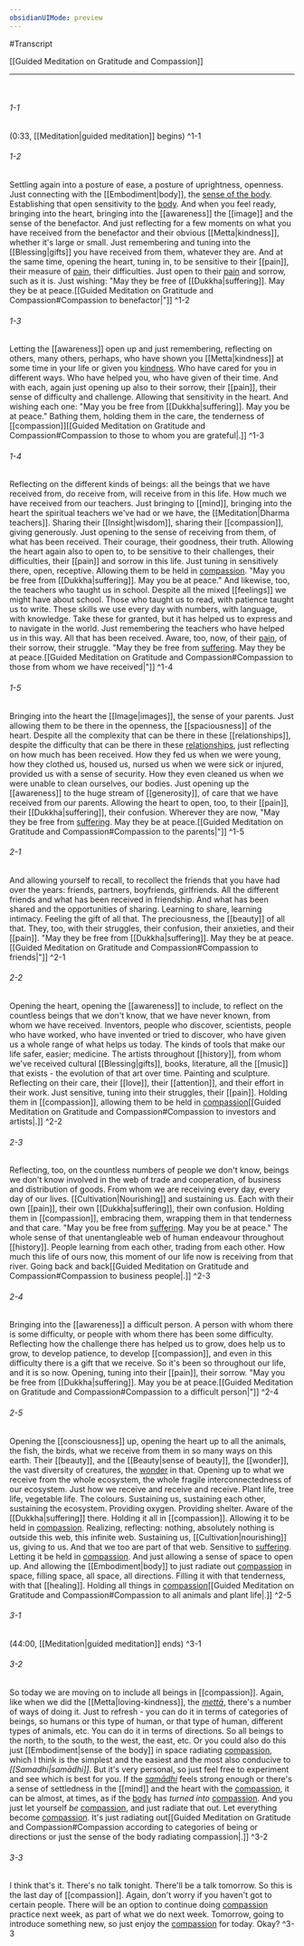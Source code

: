 ```yaml
---
obsidianUIMode: preview
---
```

#Transcript

[[Guided Meditation on Gratitude and Compassion]]

---
<br/>

###### 1-1
(0:33, [[Meditation|guided meditation]] begins) ^1-1
###### 1-2
Settling again into a posture of ease, a posture of uprightness, openness. Just connecting with the [[Embodiment|body]], the <span class="transcript"><a aria-label-position="top" aria-label="Embodiment" data-href="Embodiment" href="Embodiment" class="internal-link" target="_blank" rel="noopener">sense of the body</a></span>. Establishing that open sensitivity to the <span class="transcript"><a aria-label-position="top" aria-label="Embodiment" data-href="Embodiment" href="Embodiment" class="internal-link" target="_blank" rel="noopener">body</a></span>. And when you feel ready, bringing into the heart, bringing into the [[awareness]] the [[image]] and the sense of the benefactor. And just reflecting for a few moments on what you have received from the benefactor and their obvious [[Metta|kindness]], whether it's large or small. Just remembering and tuning into the [[Blessing|gifts]] you have received from them, whatever they are. And at the same time, opening the heart, tuning in, to be sensitive to their [[pain]], their measure of <span class="transcript"><a data-href="pain" href="pain" class="internal-link" target="_blank" rel="noopener">pain</a></span>, their difficulties. Just open to their <span class="transcript"><a data-href="pain" href="pain" class="internal-link" target="_blank" rel="noopener">pain</a></span> and sorrow, such as it is. Just wishing: "May they be free of [[Dukkha|suffering]]. May they be at peace.[[Guided Meditation on Gratitude and Compassion#Compassion to benefactor|"]] ^1-2
###### 1-3
Letting the [[awareness]] open up and just remembering, reflecting on others, many others, perhaps, who have shown you [[Metta|kindness]] at some time in your life or given you <span class="transcript"><a aria-label-position="top" aria-label="Metta" data-href="Metta" href="Metta" class="internal-link" target="_blank" rel="noopener">kindness</a></span>. Who have cared for you in different ways. Who have helped you, who have given of their time. And with each, again just opening up also to their sorrow, their [[pain]], their sense of difficulty and challenge. Allowing that sensitivity in the heart. And wishing each one: "May you be free from [[Dukkha|suffering]]. May you be at peace." Bathing them, holding them in the care, the tenderness of [[compassion]][[Guided Meditation on Gratitude and Compassion#Compassion to those to whom you are grateful|.]] ^1-3
###### 1-4
Reflecting on the different kinds of beings: all the beings that we have received from, do receive from, will receive from in this life. How much we have received from our teachers. Just bringing to [[mind]], bringing into the heart the spiritual teachers we've had or we have, the [[Meditation|Dharma teachers]]. Sharing their [[Insight|wisdom]], sharing their [[compassion]], giving generously. Just opening to the sense of receiving from them, of what has been received. Their courage, their goodness, their truth. Allowing the heart again also to open to, to be sensitive to their challenges, their difficulties, their [[pain]] and sorrow in this life. Just tuning in sensitively there, open, receptive. Allowing them to be held in <span class="transcript"><a data-href="compassion" href="compassion" class="internal-link" target="_blank" rel="noopener">compassion</a></span>. "May you be free from [[Dukkha|suffering]]. May you be at peace." And likewise, too, the teachers who taught us in school. Despite all the mixed [[feelings]] we might have about school. Those who taught us to read, with patience taught us to write. These skills we use every day with numbers, with language, with knowledge. Take these for granted, but it has helped us to express and to navigate in the world. Just remembering the teachers who have helped us in this way. All that has been received. Aware, too, now, of their <span class="transcript"><a data-href="pain" href="pain" class="internal-link" target="_blank" rel="noopener">pain</a></span>, of their sorrow, their struggle. "May they be free from <span class="transcript"><a aria-label-position="top" aria-label="Dukkha" data-href="Dukkha" href="Dukkha" class="internal-link" target="_blank" rel="noopener">suffering</a></span>. May they be at peace.[[Guided Meditation on Gratitude and Compassion#Compassion to those from whom we have received|"]] ^1-4
###### 1-5
Bringing into the heart the [[Image|images]], the sense of your parents. Just allowing them to be there in the openness, the [[spaciousness]] of the heart. Despite all the complexity that can be there in these [[relationships]], despite the difficulty that can be there in these <span class="transcript"><a data-href="relationships" href="relationships" class="internal-link" target="_blank" rel="noopener">relationships</a></span>, just reflecting on how much has been received. How they fed us when we were young, how they clothed us, housed us, nursed us when we were sick or injured, provided us with a sense of security. How they even cleaned us when we were unable to clean ourselves, our bodies. Just opening up the [[awareness]] to the huge stream of [[generosity]], of care that we have received from our parents. Allowing the heart to open, too, to their [[pain]], their [[Dukkha|suffering]], their confusion. Wherever they are now, "May they be free from <span class="transcript"><a aria-label-position="top" aria-label="Dukkha" data-href="Dukkha" href="Dukkha" class="internal-link" target="_blank" rel="noopener">suffering</a></span>. May they be at peace.[[Guided Meditation on Gratitude and Compassion#Compassion to the parents|"]] ^1-5
###### 2-1
And allowing yourself to recall, to recollect the friends that you have had over the years: friends, partners, boyfriends, girlfriends. All the different friends and what has been received in friendship. And what has been shared and the opportunities of sharing. Learning to share, learning intimacy. Feeling the gift of all that. The preciousness, the [[beauty]] of all that. They, too, with their struggles, their confusion, their anxieties, and their [[pain]]. "May they be free from [[Dukkha|suffering]]. May they be at peace.[[Guided Meditation on Gratitude and Compassion#Compassion to friends|"]] ^2-1
###### 2-2
Opening the heart, opening the [[awareness]] to include, to reflect on the countless beings that we don't know, that we have never known, from whom we have received. Inventors, people who discover, scientists, people who have worked, who have invented or tried to discover, who have given us a whole range of what helps us today. The kinds of tools that make our life safer, easier; medicine. The artists throughout [[history]], from whom we've received cultural [[Blessing|gifts]], books, literature, all the [[music]] that exists - the evolution of that art over time. Painting and sculpture. Reflecting on their care, their [[love]], their [[attention]], and their effort in their work. Just sensitive, tuning into their struggles, their [[pain]]. Holding them in [[compassion]], allowing them to be held in <span class="transcript"><a data-href="compassion" href="compassion" class="internal-link" target="_blank" rel="noopener">compassion</a></span>[[Guided Meditation on Gratitude and Compassion#Compassion to investors and artists|.]] ^2-2
###### 2-3
Reflecting, too, on the countless numbers of people we don't know, beings we don't know involved in the web of trade and cooperation, of business and distribution of goods. From whom we are receiving every day, every day of our lives. [[Cultivation|Nourishing]] and sustaining us. Each with their own [[pain]], their own [[Dukkha|suffering]], their own confusion. Holding them in [[compassion]], embracing them, wrapping them in that tenderness and that care. "May you be free from <span class="transcript"><a aria-label-position="top" aria-label="Dukkha" data-href="Dukkha" href="Dukkha" class="internal-link" target="_blank" rel="noopener">suffering</a></span>. May you be at peace." The whole sense of that unentangleable web of human endeavour throughout [[history]]. People learning from each other, trading from each other. How much this life of ours now, this moment of our life now is receiving from that river. Going back and back[[Guided Meditation on Gratitude and Compassion#Compassion to business people|.]] ^2-3
###### 2-4
Bringing into the [[awareness]] a difficult person. A person with whom there is some difficulty, or people with whom there has been some difficulty. Reflecting how the challenge there has helped us to grow, does help us to grow, to develop patience, to develop [[compassion]], and even in this difficulty there is a gift that we receive. So it's been so throughout our life, and it is so now. Opening, tuning into their [[pain]], their sorrow. "May you be free from [[Dukkha|suffering]]. May you be at peace.[[Guided Meditation on Gratitude and Compassion#Compassion to a difficult person|"]] ^2-4
###### 2-5
Opening the [[consciousness]] up, opening the heart up to all the animals, the fish, the birds, what we receive from them in so many ways on this earth. Their [[beauty]], and the [[Beauty|sense of beauty]], the [[wonder]], the vast diversity of creatures, the <span class="transcript"><a data-href="wonder" href="wonder" class="internal-link" target="_blank" rel="noopener">wonder</a></span> in that. Opening up to what we receive from the whole ecosystem, the whole fragile interconnectedness of our ecosystem. Just how we receive and receive and receive. Plant life, tree life, vegetable life. The colours. Sustaining us, sustaining each other, sustaining the ecosystem. Providing oxygen. Providing shelter. Aware of the [[Dukkha|suffering]] there. Holding it all in [[compassion]]. Allowing it to be held in <span class="transcript"><a data-href="compassion" href="compassion" class="internal-link" target="_blank" rel="noopener">compassion</a></span>. Realizing, reflecting: nothing, absolutely nothing is outside this web, this infinite web. Sustaining us, [[Cultivation|nourishing]] us, giving to us. And that we too are part of that web. Sensitive to <span class="transcript"><a aria-label-position="top" aria-label="Dukkha" data-href="Dukkha" href="Dukkha" class="internal-link" target="_blank" rel="noopener">suffering</a></span>. Letting it be held in <span class="transcript"><a data-href="compassion" href="compassion" class="internal-link" target="_blank" rel="noopener">compassion</a></span>. And just allowing a sense of space to open up. And allowing the [[Embodiment|body]] to just radiate out <span class="transcript"><a data-href="compassion" href="compassion" class="internal-link" target="_blank" rel="noopener">compassion</a></span> in space, filling space, all space, all directions. Filling it with that tenderness, with that [[healing]]. Holding all things in <span class="transcript"><a data-href="compassion" href="compassion" class="internal-link" target="_blank" rel="noopener">compassion</a></span>[[Guided Meditation on Gratitude and Compassion#Compassion to all animals and plant life|.]] ^2-5
###### 3-1
(44:00, [[Meditation|guided meditation]] ends) ^3-1
###### 3-2
So today we are moving on to include all beings in [[compassion]]. Again, like when we did the [[Metta|loving-kindness]], the _<span class="transcript"><a aria-label-position="top" aria-label="Metta" data-href="Metta" href="Metta" class="internal-link" target="_blank" rel="noopener">mettā</a></span>_, there's a number of ways of doing it. Just to refresh - you can do it in terms of categories of beings, so humans or this type of human, or that type of human, different types of animals, etc. You can do it in terms of directions. So all beings to the north, to the south, to the west, the east, etc. Or you could also do this just [[Embodiment|sense of the body]] in space radiating <span class="transcript"><a data-href="compassion" href="compassion" class="internal-link" target="_blank" rel="noopener">compassion</a></span>, which I think is the simplest and the easiest and the most also conducive to _[[Samadhi|samādhi]]_. But it's very personal, so just feel free to experiment and see which is best for you. If the _<span class="transcript"><a aria-label-position="top" aria-label="Samadhi" data-href="Samadhi" href="Samadhi" class="internal-link" target="_blank" rel="noopener">samādhi</a></span>_ feels strong enough or there's a sense of settledness in the [[mind]] and the heart with the <span class="transcript"><a data-href="compassion" href="compassion" class="internal-link" target="_blank" rel="noopener">compassion</a></span>, it can be almost, at times, as if the <span class="transcript"><a aria-label-position="top" aria-label="Embodiment" data-href="Embodiment" href="Embodiment" class="internal-link" target="_blank" rel="noopener">body</a></span> has _turned into_ <span class="transcript"><a data-href="compassion" href="compassion" class="internal-link" target="_blank" rel="noopener">compassion</a></span>. And you just let yourself _be_ <span class="transcript"><a data-href="compassion" href="compassion" class="internal-link" target="_blank" rel="noopener">compassion</a></span>, and just radiate that out. Let everything become <span class="transcript"><a data-href="compassion" href="compassion" class="internal-link" target="_blank" rel="noopener">compassion</a></span>. It's just radiating out[[Guided Meditation on Gratitude and Compassion#Compassion according to categories of being or directions or just the sense of the body radiating compassion|.]] ^3-2
###### 3-3
I think that's it. There's no talk tonight. There'll be a talk tomorrow. So this is the last day of [[compassion]]. Again, don't worry if you haven't got to certain people. There will be an option to continue doing <span class="transcript"><a data-href="compassion" href="compassion" class="internal-link" target="_blank" rel="noopener">compassion</a></span> practice next week, as part of what we do next week. Tomorrow, going to introduce something new, so just enjoy the <span class="transcript"><a data-href="compassion" href="compassion" class="internal-link" target="_blank" rel="noopener">compassion</a></span> for today. Okay? ^3-3
